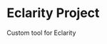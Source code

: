 <!-- prettier-ignore-start -->
<!-- markdownlint-disable -->
<h1>Eclarity Project</h1>
<p>Custom tool for Eclarity</p>
